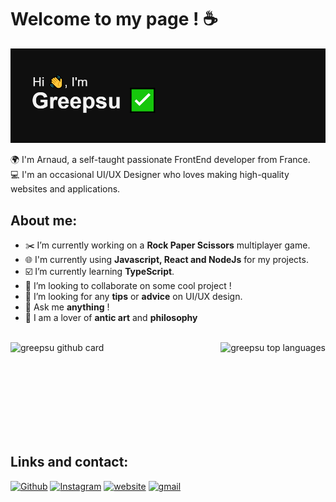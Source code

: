 # Welcome to my page ! ☕️

![greepsu header](images/header.png)

🌍 I'm Arnaud, a self-taught passionate FrontEnd developer from France.<br />
💻 I'm an occasional UI/UX Designer who loves making high-quality websites and applications.

## About me:

- ✂️ I’m currently working on a **Rock Paper Scissors** multiplayer game.
- 🌐 I'm currently using **Javascript, React and NodeJs** for my projects.
- ☑️ I’m currently learning **TypeScript**.
- 👯 I’m looking to collaborate on some cool project !
- 🤔 I’m looking for any **tips** or **advice** on UI/UX design.
- 💬 Ask me **anything** !
- 📖 I am a lover of **antic art** and **philosophy**

<br />

<img src="https://github-readme-stats.vercel.app/api?username=greepsu&show_icons=true&hide=[%22stars%22]&show_private=true&theme=gotham&bg_color=0F0F0F" alt="greepsu github card" align="left" height="160" />

<img src="https://github-readme-stats.vercel.app/api/top-langs/?username=greepsu&layout=compact&theme=gotham&bg_color=0F0F0F" alt="greepsu top languages" align="right" height="160" />

<br /> <br /> <br /> <br /> <br /> <br /> <br /> <br />

## Links and contact:

<a href="https://github.com/greepsu" target="_blank"><img alt="Github" src="https://img.shields.io/badge/GitHub-%2312100E.svg?&style=for-the-badge&logo=Github&logoColor=white" /></a>
<a href="https://www.instagram.com/greepsu_" target="_blank"><img alt="Instagram" src="https://img.shields.io/badge/instagram-%231DA1F2.svg?&style=for-the-badge&logo=instagram&logoColor=white&color=C13584" /></a>
<a href="https://portfolio-self-rho.vercel.app" target="_blank"><img alt="website" src="https://img.shields.io/badge/website-%230077B5.svg?&style=for-the-badge&logo=vercel&logoColor=white" /></a>
<a href="https://mail.google.com/mail/?view=cm&fs=1&to=arnaud.mgn@gmail.com" target="_blank"><img alt="gmail" src="https://img.shields.io/badge/gmail-%2312100E.svg?&style=for-the-badge&logo=gmail&color=f5f5f5" /></a>

